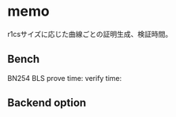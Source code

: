 
# memo

r1csサイズに応じた曲線ごとの証明生成、検証時間。


## Bench

BN254
BLS 
prove time:
verify time:

## Backend option
